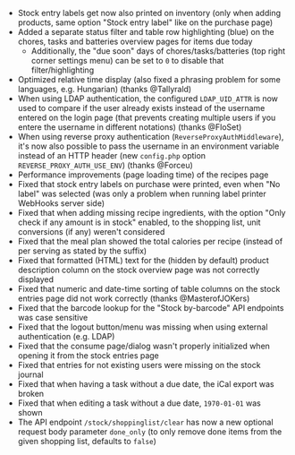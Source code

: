- Stock entry labels get now also printed on inventory (only when adding products, same option "Stock entry label" like on the purchase page)
- Added a separate status filter and table row highlighting (blue) on the chores, tasks and batteries overview pages for items due today
  - Additionally, the "due soon" days of chores/tasks/batteries (top right corner settings menu) can be set to `0` to disable that filter/highlighting
- Optimized relative time display (also fixed a phrasing problem for some languages, e.g. Hungarian) (thanks @Tallyrald)
- When using LDAP authentication, the configured `LDAP_UID_ATTR` is now used to compare if the user already exists instead of the username entered on the login page (that prevents creating multiple users if you entere the username in different notations) (thanks @FloSet)
- When using reverse proxy authentication (`ReverseProxyAuthMiddleware`), it's now also possible to pass the username in an environment variable instead of an HTTP header (new `config.php` option `REVERSE_PROXY_AUTH_USE_ENV`) (thanks @Forceu)
- Performance improvements (page loading time) of the recipes page
- Fixed that stock entry labels on purchase were printed, even when "No label" was selected (was only a problem when running label printer WebHooks server side)
- Fixed that when adding missing recipe ingredients, with the option "Only check if any amount is in stock" enabled, to the shopping list, unit conversions (if any) weren't considered
- Fixed that the meal plan showed the total calories per recipe (instead of per serving as stated by the suffix)
- Fixed that formatted (HTML) text for the (hidden by default) product description column on the stock overview page was not correctly displayed
- Fixed that numeric and date-time sorting of table columns on the stock entries page did not work correctly (thanks @MasterofJOKers)
- Fixed that the barcode lookup for the "Stock by-barcode" API endpoints was case sensitive
- Fixed that the logout button/menu was missing when using external authentication (e.g. LDAP)
- Fixed that the consume page/dialog wasn't properly initialized when opening it from the stock entries page
- Fixed that entries for not existing users were missing on the stock journal
- Fixed that when having a task without a due date, the iCal export was broken
- Fixed that when editing a task without a due date, `1970-01-01` was shown
- The API endpoint `/stock/shoppinglist/clear` has now a new optional request body parameter `done_only` (to only remove done items from the given shopping list, defaults to `false`)
